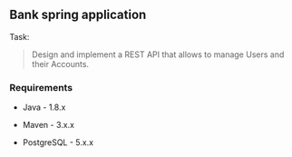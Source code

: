 ## Bank spring application

Task:
>Design and implement a REST API that allows to manage Users and their Accounts.

### Requirements

* Java - 1.8.x

* Maven - 3.x.x

* PostgreSQL - 5.x.x



